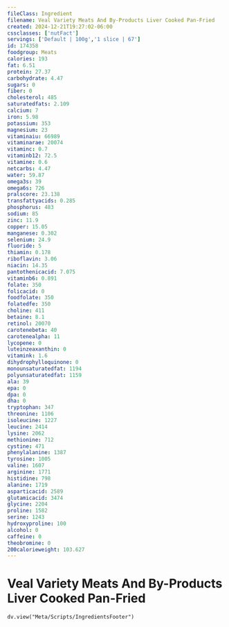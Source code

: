 ```yaml
---
fileClass: Ingredient
filename: Veal Variety Meats And By-Products Liver Cooked Pan-Fried
created: 2024-12-21T19:27:02-06:00
cssclasses: ['nutFact']
servings: ['Default | 100g','1 slice | 67']
id: 174358
foodgroup: Meats
calories: 193
fat: 6.51
protein: 27.37
carbohydrate: 4.47
sugars: 0
fiber: 0
cholesterol: 485
saturatedfats: 2.109
calcium: 7
iron: 5.98
potassium: 353
magnesium: 23
vitaminaiu: 66989
vitaminarae: 20074
vitaminc: 0.7
vitaminb12: 72.5
vitamine: 0.6
netcarbs: 4.47
water: 59.87
omega3s: 39
omega6s: 726
pralscore: 23.138
transfattyacids: 0.285
phosphorus: 483
sodium: 85
zinc: 11.9
copper: 15.05
manganese: 0.302
selenium: 24.9
fluoride: 5
thiamin: 0.178
riboflavin: 3.06
niacin: 14.35
pantothenicacid: 7.075
vitaminb6: 0.891
folate: 350
folicacid: 0
foodfolate: 350
folatedfe: 350
choline: 411
betaine: 8.1
retinol: 20070
carotenebeta: 40
carotenealpha: 11
lycopene: 0
luteinzeaxanthin: 0
vitamink: 1.6
dihydrophylloquinone: 0
monounsaturatedfat: 1194
polyunsaturatedfat: 1159
ala: 39
epa: 0
dpa: 0
dha: 0
tryptophan: 347
threonine: 1106
isoleucine: 1227
leucine: 2414
lysine: 2062
methionine: 712
cystine: 471
phenylalanine: 1387
tyrosine: 1005
valine: 1607
arginine: 1771
histidine: 798
alanine: 1719
asparticacid: 2589
glutamicacid: 3474
glycine: 2204
proline: 1582
serine: 1243
hydroxyproline: 100
alcohol: 0
caffeine: 0
theobromine: 0
200calorieweight: 103.627
---
```


# Veal Variety Meats And By-Products Liver Cooked Pan-Fried

```dataviewjs
dv.view("Meta/Scripts/IngredientsFooter")
```